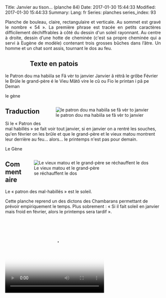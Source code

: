 Title: Janvier au tison… (planche 84)
Date: 2017-01-30 15:44:33
Modified: 2017-01-30 15:44:33
Summary: 
Lang: fr
Series: planches
series_index: 93

<p style="text-align:justify;">Planche de bouleau, claire,
rectangulaire et verticale. Au sommet est gravé le nombre « 54 ». La
première phrase est tracée en petits caractères difficilement
déchiffrables à côté du dessin d'un soleil rayonnant. Au centre à
droite, dessin d'une hotte de cheminée (c'est sa propre cheminée qui a
servi à Eugène de modèle) contenant trois grosses bûches dans
l’âtre. Un homme et un chat sont assis, tournant le dos au feu.</p>

<figure class="image-block" style="float: left;">
  <img alt="" src="{static}/images/planche_84.png">
  <figcaption style="max-width: 154px"></figcaption>
</figure>

## Texte en patois

le Patron dou ma habiila se Fâ vèr to janvier Janvier â rétrâ le grôbe
Février le Brûle le grand-père é le Vieu Mâtô vire le cû ou Fio le
printan i pâ pe Deman

le gène

<figure class="image-block" style="float: right;">
  <img alt="le patron dou ma habiila se fâ vèr to janvier" src="{static}/images/planche_84_dessin_haut.png">
  <figcaption style="max-width: 350px">le patron dou ma habiila se fâ vèr to janvier</figcaption>
</figure>

## Traduction

Si le « Patron des mal habillés » se fait voir tout janvier, si en
janvier on a rentré les souches, qu'en février on les brûle et que le
grand-père et le vieux matou montrent leur derrière au feu… alors… le
printemps n'est pas pour demain.

Le Gène

<figure class="image-block" style="float: right;">
  <img alt="Le vieux matou et le grand-père se réchauffent le dos" src="{static}/images/planche_84_dessin_centre.png">
  <figcaption style="max-width: 217px">Le vieux matou et le grand-père se réchauffent le dos</figcaption>
</figure>

## Commentaire

Le « patron des mal-habillés » est le soleil.

Cette planche reprend un des dictons des Chambarans permettant de
prévoir empiriquement le temps.  Plus sobrement : « Si il fait soleil
en janvier mais froid en février, alors le printemps sera tardif ».

<video width="320" height="240" controls
  poster="{static}/images/thumbnails/video_84.jpg">
  <source src="https://d1njpgd0ygatdn.cloudfront.net/video_84.mp4" type="video/mp4">
</video>
